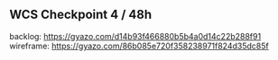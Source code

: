 ## WCS Checkpoint 4 / 48h

backlog: https://gyazo.com/d14b93f466880b5b4a0d14c22b288f91
wireframe: https://gyazo.com/86b085e720f358238971f824d35dc85f
